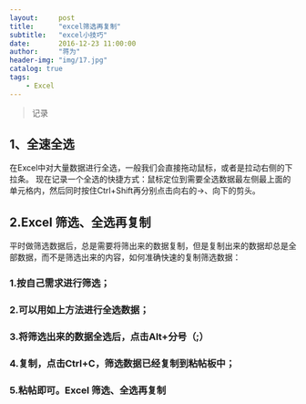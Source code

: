 ```yaml
---
layout:     post
title:      "excel筛选再复制"
subtitle:   "excel小技巧"
date:       2016-12-23 11:00:00
author:     "蒋为"
header-img: "img/17.jpg"
catalog: true
tags:
    - Excel
---
```

>记录




## 1、全速全选
在Excel中对大量数据进行全选，一般我们会直接拖动鼠标，或者是拉动右侧的下拉条。
现在记录一个全选的快捷方式：鼠标定位到需要全选数据最左侧最上面的单元格内，然后同时按住Ctrl+Shift再分别点击向右的→、向下的剪头。



## 2.Excel 筛选、全选再复制
 
平时做筛选数据后，总是需要将筛出来的数据复制，但是复制出来的数据却总是全部数据，而不是筛选出来的内容，如何准确快速的复制筛选数据：

### 1.按自己需求进行筛选；

### 2.可以用如上方法进行全选数据；

### 3.将筛选出来的数据全选后，点击Alt+分号（;）

### 4.复制，点击Ctrl+C，筛选数据已经复制到粘帖板中；

### 5.粘帖即可。Excel 筛选、全选再复制
